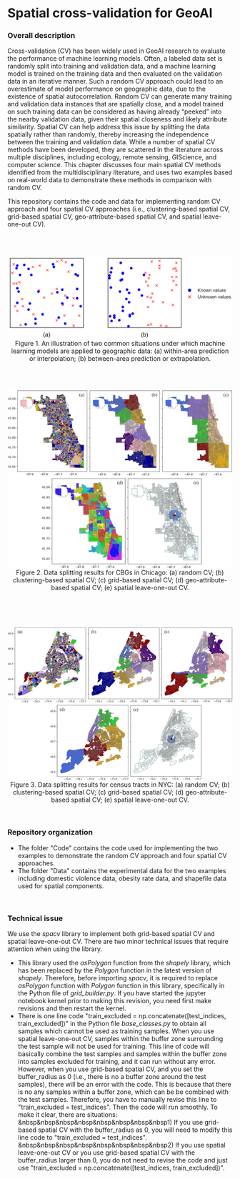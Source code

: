 # Spatial cross-validation for GeoAI

### Overall description
Cross-validation (CV) has been widely used in GeoAI research to evaluate the performance of machine learning models. Often, a labeled data set is randomly split into training and validation data, and a machine learning model is trained on the training data and then evaluated on the validation data in an iterative manner. Such a random CV approach could lead to an overestimate of model performance on geographic data, due to the existence of spatial autocorrelation. Random CV can generate many training and validation data instances that are spatially close, and a model trained on such training data can be considered as having already “peeked” into the nearby validation data, given their spatial closeness and likely attribute similarity. Spatial CV can help address this issue by splitting the data spatially rather than randomly, thereby increasing the independence between the training and validation data. While a number of spatial CV methods have been developed, they are scattered in the literature across multiple disciplines, including ecology, remote sensing, GIScience, and computer science. This chapter discusses four main spatial CV methods identified from the multidisciplinary literature, and uses two examples based on real-world data to demonstrate these methods in comparison with random CV.

This repository contains the code and data for implementing random CV approach and four spatial CV approaches (i.e., clustering-based spatial CV, grid-based spatial CV, geo-attribute-based spatial CV, and spatial leave-one-out CV).


<br />
<br />

<p align="center">
<img align="center" src="Fig/interpolation&extrapolation.png" width="600" />
<br />
Figure 1. An illustration of two common situations under which machine learning models are applied to geographic data: (a) within-area prediction or interpolation; (b) between-area prediction or extrapolation.
</p>

<br />
<br />
<p align="center">
<img align="center" src="Fig/Chicago_splitting.png" width="600" />
<br />
Figure 2. Data splitting results for CBGs in Chicago: (a) random CV; (b) clustering-based spatial CV; (c) grid-based spatial CV; (d) geo-attribute-based spatial CV; (e) spatial leave-one-out CV.
</p>
<br />

<br />
<br />
<p align="center">
<img align="center" src="Fig/NYC_splitting.png" width="600" />
<br />
Figure 3. Data splitting results for census tracts in NYC: (a) random CV; (b) clustering-based spatial CV; (c) grid-based spatial CV; (d) geo-attribute-based spatial CV; (e) spatial leave-one-out CV.
</p>
<br />



### Repository organization

* The folder "Code" contains the code used for implementing the two examples to demonstrate the random CV approach and four spatial CV approaches.
* The folder "Data" contains the experimental data for the two examples including domestic violence data, obesity rate data, and shapefile data used for spatial components.
<br />

### Technical issue
We use the *spacv* library to implement both grid-based spatial CV and spatial leave-one-out CV. There are two minor technical issues that require attention when using the library. 
* This library used the *asPolygon* function from the *shapely* library, which has been replaced by the *Polygon* function in the latest version of *shapely*. Therefore, before importing *spacv*, it is required to replace *asPolygon* function with *Polygon* function in this library, specifically in the Python file of *grid_builder.py*. If you have started the jupyter notebook kernel prior to making this revision, you need first make revisions and then restart the kernel.      
* There is one line code "train_excluded = np.concatenate([test_indices, train_excluded])" in the Python file *base_classes.py* to obtain all samples which cannot be used as training samples. When you use spatial leave-one-out CV, samples within the buffer zone surrounding the test sample will not be used for training. This line of code will basically combine the test samples and samples within the buffer zone into samples excluded for training, and it can run without any error. However, when you use grid-based spatial CV, and you set the buffer_radius as 0 (i.e., there is no a buffer zone around the test samples), there will be an error with the code. This is because that there is no any samples within a buffer zone, which can be be combined with the test samples. Therefore, you have to manually revise this line to "train_excluded = test_indices". Then the code will run smoothly. To make it clear, there are situations:
&nbsp&nbsp&nbsp&nbsp&nbsp&nbsp&nbsp&nbsp1) If you use grid-based spatial CV with the buffer_radius as 0, you will need to modify this line code to "train_excluded = test_indices".
&nbsp&nbsp&nbsp&nbsp&nbsp&nbsp&nbsp&nbsp2) If you use spatial leave-one-out CV or you use grid-based spatial CV with the buffer_radius larger than 0, you do not need to revise the code and just use "train_excluded = np.concatenate([test_indices, train_excluded])".
